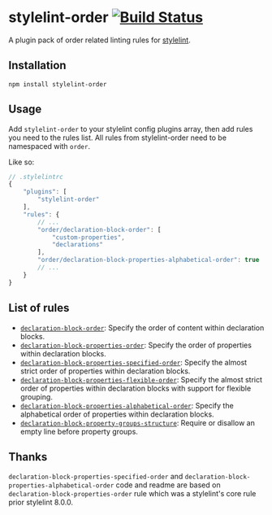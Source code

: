 # stylelint-order [![Build Status][ci-img]][ci]

A plugin pack of order related linting rules for [stylelint].

## Installation

```
npm install stylelint-order
```

## Usage

Add `stylelint-order` to your stylelint config plugins array, then add rules you need to the rules list. All rules from stylelint-order need to be namespaced with `order`.

Like so:

```js
// .stylelintrc
{
	"plugins": [
		"stylelint-order"
	],
	"rules": {
		// ...
		"order/declaration-block-order": [
			"custom-properties",
			"declarations"
		],
		"order/declaration-block-properties-alphabetical-order": true
		// ...
	}
}
```

## List of rules

* [`declaration-block-order`](./rules/declaration-block-order/README.md): Specify the order of content within declaration blocks.
* [`declaration-block-properties-order`](./rules/declaration-block-properties-order/README.md): Specify the order of properties within declaration blocks.
* [`declaration-block-properties-specified-order`](./rules/declaration-block-properties-specified-order/README.md): Specify the almost strict order of properties within declaration blocks.
* [`declaration-block-properties-flexible-order`](./rules/declaration-block-properties-flexible-order/README.md): Specify the almost strict order of properties within declaration blocks with support for flexible grouping.
* [`declaration-block-properties-alphabetical-order`](./rules/declaration-block-properties-alphabetical-order/README.md): Specify the alphabetical order of properties within declaration blocks.
* [`declaration-block-property-groups-structure`](./rules/declaration-block-property-groups-structure/README.md): Require or disallow an empty line before property groups.

## Thanks

`declaration-block-properties-specified-order` and `declaration-block-properties-alphabetical-order` code and readme are based on `declaration-block-properties-order` rule which was a stylelint's core rule prior stylelint 8.0.0.

[ci-img]: https://travis-ci.org/hudochenkov/stylelint-order.svg
[ci]: https://travis-ci.org/hudochenkov/stylelint-order

[stylelint]: https://stylelint.io/

